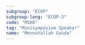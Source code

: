```yaml
---
subgroup: "ECOP"
subgroup-long: "ECOP-3"
code: "MS08"
tag: "Minisymposium Speaker"
name: "Mennatallah Gouda"
---
```


